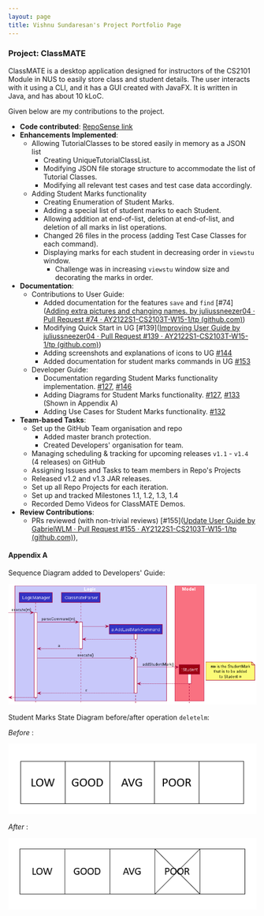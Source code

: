 ```yaml
---
layout: page
title: Vishnu Sundaresan's Project Portfolio Page
---
```


### Project: ClassMATE

ClassMATE is a desktop application designed for instructors of the CS2101 Module in NUS to easily store class and student details. The user interacts with it using a CLI, and it has a GUI created with JavaFX. It is written in Java, and has about 10 kLoC.

Given below are my contributions to the project.

* **Code contributed**: [RepoSense link](https://nus-cs2103-ay2122s1.github.io/tp-dashboard/#breakdown=true&search=juliussneezer04)
* **Enhancements Implemented**: 
  * Allowing TutorialClasses to be stored easily in memory as a JSON list
    * Creating UniqueTutorialClassList.
    * Modifying JSON file storage structure to accommodate the list of Tutorial Classes.
    * Modifying all relevant test cases and test case data accordingly.
  * Adding Student Marks functionality
    * Creating Enumeration of Student Marks.
    * Adding a special list of student marks to each Student.
    * Allowing addition at end-of-list, deletion at end-of-list, and deletion of all marks in list operations.
    * Changed 26 files in the process (adding Test Case Classes for each command).
    * Displaying marks for each student in decreasing order in `viewstu` window.
      * Challenge was in increasing `viewstu` window size and decorating the marks in order.
* **Documentation**:
  * Contributions to User Guide:
    * Added documentation for the features `save` and `find` [\#74]([Adding extra pictures and changing names. by juliussneezer04 · Pull Request #74 · AY2122S1-CS2103T-W15-1/tp (github.com)](https://github.com/AY2122S1-CS2103T-W15-1/tp/pull/74))
    * Modifying Quick Start in UG [\#139]([Improving User Guide by juliussneezer04 · Pull Request #139 · AY2122S1-CS2103T-W15-1/tp (github.com)](https://github.com/AY2122S1-CS2103T-W15-1/tp/pull/139))
    * Adding screenshots and explanations of icons to UG [\#144](https://github.com/AY2122S1-CS2103T-W15-1/tp/pull/144)
    * Added documentation for student marks commands in UG [\#153](https://github.com/AY2122S1-CS2103T-W15-1/tp/pull/153)
  * Developer Guide:
    * Documentation regarding Student Marks functionality implementation. [\#127](https://github.com/AY2122S1-CS2103T-W15-1/tp/pull/127), [\#146](https://github.com/AY2122S1-CS2103T-W15-1/tp/pull/146)
    * Adding Diagrams for Student Marks functionality. [\#127](https://github.com/AY2122S1-CS2103T-W15-1/tp/pull/127), [\#133](https://github.com/AY2122S1-CS2103T-W15-1/tp/pull/133) (Shown in Appendix A)
    * Adding Use Cases for Student Marks functionality. [\#132](https://github.com/AY2122S1-CS2103T-W15-1/tp/pull/132)
* **Team-based Tasks**:
  * Set up the GitHub Team organisation and repo
    * Added master branch protection.
    * Created Developers' organisation for team.
  * Managing scheduling & tracking for upcoming releases `v1.1` - `v1.4` (4 releases) on GitHub
  * Assigning Issues and Tasks to team members in Repo's Projects
  * Released v1.2 and v1.3 JAR releases.
  * Set up all Repo Projects for each iteration.
  * Set up and tracked Milestones 1.1, 1.2, 1.3, 1.4
  * Recorded Demo Videos for ClassMATE Demos.
* **Review Contributions**:
  * PRs reviewed (with non-trivial reviews) [\#155]([Update User Guide by GabrielWLM · Pull Request #155 · AY2122S1-CS2103T-W15-1/tp (github.com)](https://github.com/AY2122S1-CS2103T-W15-1/tp/pull/155)), 



#### Appendix A

Sequence Diagram added to Developers' Guide:

![AddMarkSequenceDiagram](diagrams/AddMarkSequenceDiagram.png)

Student Marks State Diagram before/after operation `deletelm`:

*Before* :

![StudentMarksState](diagrams/StudentMarksState1.png)

*After* :

![StudentMarksState2](diagrams\StudentMarksState2.png)



